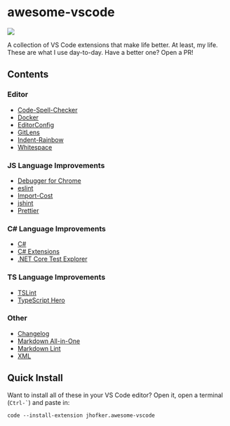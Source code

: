 # awesome-vscode

![](https://img.shields.io/visual-studio-marketplace/v/jhofker.awesome-vscode)

A collection of VS Code extensions that make life better. At least, my life. These are what I use day-to-day. Have a better one? Open a PR!

## Contents

### Editor

- [Code-Spell-Checker](https://marketplace.visualstudio.com/items?itemName=streetsidesoftware.code-spell-checker)
- [Docker](https://marketplace.visualstudio.com/items?itemName=ms-azuretools.vscode-docker)
- [EditorConfig](https://marketplace.visualstudio.com/items?itemName=EditorConfig.EditorConfig)
- [GitLens](https://marketplace.visualstudio.com/items?itemName=eamodio.gitlens)
- [Indent-Rainbow](https://marketplace.visualstudio.com/items?itemName=oderwat.indent-rainbow)
- [Whitespace](https://marketplace.visualstudio.com/items?itemName=sandcastle.whitespace)

### JS Language Improvements

- [Debugger for Chrome](https://marketplace.visualstudio.com/items?itemName=msjsdiag.debugger-for-chrome)
- [eslint](https://marketplace.visualstudio.com/items?itemName=dbaeumer.vscode-eslint)
- [Import-Cost](https://marketplace.visualstudio.com/items?itemName=wix.vscode-import-cost)
- [jshint](https://marketplace.visualstudio.com/items?itemName=dbaeumer.jshint)
- [Prettier](https://marketplace.visualstudio.com/items?itemName=esbenp.prettier-vscode)

### C# Language Improvements

- [C#](https://marketplace.visualstudio.com/items?itemName=ms-vscode.csharp)
- [C# Extensions](https://marketplace.visualstudio.com/items?itemName=jchannon.csharpextensions)
- [.NET Core Test Explorer](https://marketplace.visualstudio.com/items?itemName=formulahendry.dotnet-test-explorer)

### TS Language Improvements

- [TSLint](https://marketplace.visualstudio.com/items?itemName=ms-vscode.vscode-typescript-tslint-plugin)
- [TypeScript Hero](https://marketplace.visualstudio.com/items?itemName=rbbit.typescript-hero)

### Other

- [Changelog](https://marketplace.visualstudio.com/items?itemName=JacobCofman.changelog)
- [Markdown All-in-One](https://marketplace.visualstudio.com/items?itemName=yzhang.markdown-all-in-one)
- [Markdown Lint](https://marketplace.visualstudio.com/items?itemName=DavidAnson.vscode-markdownlint)
- [XML](https://marketplace.visualstudio.com/items?itemName=DotJoshJohnson.xml)

## Quick Install

Want to install all of these in your VS Code editor? Open it, open a terminal (`` Ctrl-` ``) and paste in:

```ps
code --install-extension jhofker.awesome-vscode
```
